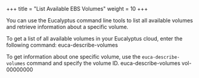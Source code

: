 +++
title = "List Available EBS Volumes"
weight = 10
+++

You can use the Eucalyptus command line tools to list all available volumes and retrieve information about a specific volume. 

To get a list of all available volumes in your Eucalyptus cloud, enter the following command: 
    euca-describe-volumes

To get information about one specific volume, use the `euca-describe-volumes` command and specify the volume ID. 
    euca-describe-volumes vol-00000000

